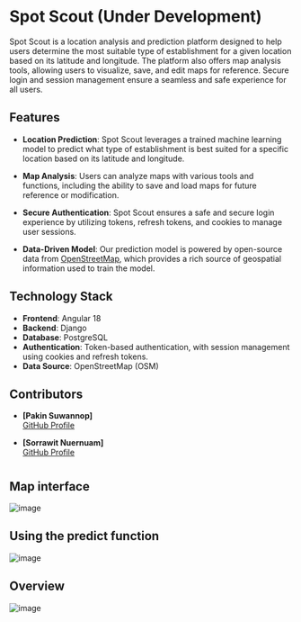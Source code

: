 
# Spot Scout (Under Development)

Spot Scout is a location analysis and prediction platform designed to help users determine the most suitable type of establishment for a given location based on its latitude and longitude. The platform also offers map analysis tools, allowing users to visualize, save, and edit maps for reference. Secure login and session management ensure a seamless and safe experience for all users.

## Features

- **Location Prediction**: Spot Scout leverages a trained machine learning model to predict what type of establishment is best suited for a specific location based on its latitude and longitude.
  
- **Map Analysis**: Users can analyze maps with various tools and functions, including the ability to save and load maps for future reference or modification.

- **Secure Authentication**: Spot Scout ensures a safe and secure login experience by utilizing tokens, refresh tokens, and cookies to manage user sessions.

- **Data-Driven Model**: Our prediction model is powered by open-source data from [OpenStreetMap](https://www.openstreetmap.org/), which provides a rich source of geospatial information used to train the model.

## Technology Stack

- **Frontend**: Angular 18
- **Backend**: Django
- **Database**: PostgreSQL
- **Authentication**: Token-based authentication, with session management using cookies and refresh tokens.
- **Data Source**: OpenStreetMap (OSM)

## Contributors

- **[Pakin Suwannop]**   
  [GitHub Profile](https://github.com/SpiritJom) 

- **[Sorrawit Nuernuam]**    
  [GitHub Profile](https://github.com/PONDRICK) 

# 

## **Map interface**  
![image](https://github.com/user-attachments/assets/ac837b50-e848-42b2-a5f8-fce435050450)

## **Using the predict function**  
![image](https://github.com/user-attachments/assets/77a3aec3-9759-4644-9964-82beb764f0d7)

## **Overview**  
![image](https://github.com/user-attachments/assets/90350cb2-b00f-47fc-8829-a4114603f75f)



